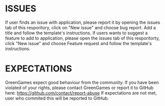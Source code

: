 # ISSUES

If user finds an issue with application, please report it by opening the issues tab of this resporitory, click on "New issue" and choose bug report.
Add a title and follow the template's instructions.
If users wants to suggest a feature to add to application, please open the issues tab of this resporitorty, click "New issue" and choose
Feature request and follow the template's instructions.

# EXPECTATIONS
GreenGames expect good behaviour from the community. If you have been violated of your rights, please contact GreenGames or report it to GitHub here: https://github.com/contact/report-abuse
If expectations are not met, user who commited this will be reported to GitHub.

